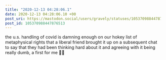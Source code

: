 ```yaml
---
title: "2020-12-13 04:28:06.1"
date: 2020-12-13 04:28:06.10 +00
post_uri: https://mastodon.social/users/gravely/statuses/105370988447876513
post_id: 105370988447876513
---
```

the u.s. handling of covid is damning enough on our hokey list of metaphysical rights that a liberal friend brought it up on a subsequent chat to say that they had been thinking hard about it and agreeing with it being really dumb, a first for me 👶🏼


